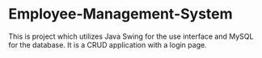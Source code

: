 # Employee-Management-System
This is project which utilizes Java Swing for  the use interface and MySQL for the database. It is a CRUD application with a login page.
